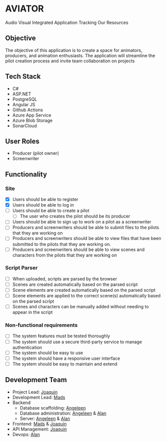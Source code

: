 # AVIATOR
Audio Visual Integrated Application Tracking Our Resources
## Objective
The objective of this application is to create a space for animators, producers, and animation enthusiasts. The application will streamline the pilot creation process and invite team collaboration on projects
## Tech Stack
- C#
- ASP.NET
- PostgreSQL
- Angular JS
- Github Actions
- Azure App Service
- Azure Blob Storage
- SonarCloud
## User Roles
- Producer (pilot owner)
- Screenwriter
## Functionality
### Site
- [x] Users should be able to register
- [x] Users should be able to log in
- [ ] Users should be able to create a pilot
    - [ ] The user who creates the pilot should be its producer
- [ ] Users should be able to sign up to work on a pilot as a screenwriter
- [ ] Producers and screenwriters should be able to submit files to the pilots that they are working on
- [ ] Producers and screenwriters should be able to view files that have been submitted to the pilots that they are working on.
- [ ] Producers and screenwriters should be able to view scenes and characters from the pilots that they are working on
### Script Parser
- [ ] When uploaded, scripts are parsed by the browser
- [ ] Scenes are created automatically based on the parsed script
- [ ] Scene elements are created automatically based on the parsed script
- [ ] Scene elements are applied to the correct scene(s) automatically based on the parsed script
- [ ] Scenes and characters can be manually added without needing to appear in the script
### Non-functional requirements
- [ ] The system features must be tested thoroughly
- [ ] The system should use a secure third-party service to manage authentication
- [ ] The system should be easy to use
- [ ] The system should have a responsive user interface
- [ ] The system should be easy to maintain and extend
## Development Team
- Project Lead: [Joaquin](https://github.com/j0livar)
- Development Lead: [Mads](https://github.com/MadCynWil)
- Backend
    - Database scaffolding: [Angeleen](https://github.com/AngeleenAbesamis)
    - Database administration: [Angeleen](https://github.com/AngeleenAbesamis) & [Alan](https://github.com/libbya)
    - Server: [Angeleen](https://github.com/AngeleenAbesamis) & [Alan](https://github.com/libbya)
- Frontend: [Mads](https://github.com/MadCynWil) & [Joaquin](https://github.com/j0livar)
- API Management: [Joaquin](https://github.com/j0livar)
- Devops: [Alan](https://github.com/libbya)
